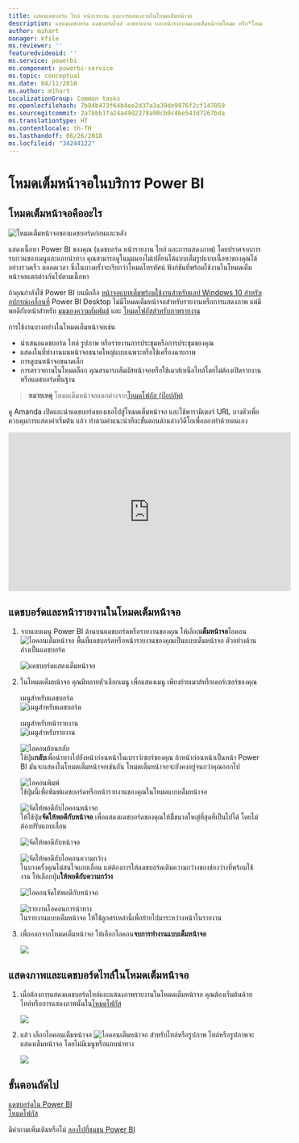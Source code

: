```yaml
---
title: แสดงแดชบอร์ด ไทล์ หน้ารายงาน และการแสดงภาพในโหมดเต็มหน้าจอ
description: แสดงแดชบอร์ด แดชบอร์ดไทล์่ ภาพรายงาน และหน้ารายงานแบบเต็มหน้าจอโหมด หรือ*โหมดโทรทัศน์*
author: mihart
manager: kfile
ms.reviewer: ''
featuredvideoid: ''
ms.service: powerbi
ms.component: powerbi-service
ms.topic: conceptual
ms.date: 04/11/2018
ms.author: mihart
LocalizationGroup: Common tasks
ms.openlocfilehash: 7b84b473f64b4ee2d37a3a39de9976f2cf147059
ms.sourcegitcommit: 2a7bbb1fa24a49d2278a90cb0c4be543d7267bda
ms.translationtype: HT
ms.contentlocale: th-TH
ms.lasthandoff: 06/26/2018
ms.locfileid: "34244122"
---
```

# <a name="full-screen-mode-in-power-bi-service"></a>โหมดเต็มหน้าจอในบริการ Power BI
## <a name="what-is-full-screen-mode"></a>โหมดเต็มหน้าจอคืออะไร
![โหมดเต็มหน้าจอของแดชบอร์ดก่อนและหลัง](media/service-fullscreen-mode/power-bi-full-screen-comparison.png)

แสดงเนื้อหา Power BI ของคุณ (แดชบอร์ด หน้ารายงาน ไทล์ และการแสดงภาพ) โดยปราศจากการรบกวนของเมนูและแถบนำทาง  คุณสามารถดูในมุมมองไม่เปลี่ยนได้แบบเต็มรูปแบบเนื้อหาของคุณได้อย่างรวดเร็ว ตลอดเวลา ซึ่งในบางครั้งจะเรียกว่าโหมดโทรทัศน์ ฟังก์ชันที่พร้อมใช้งานในโหมดเต็มหน้าจอแตกต่างกันไปตามเนื้อหา 

ถ้าคุณกำลังใช้ Power BI บนมือถือ [หน้าจอแบบเต็มพร้อมใช้งานสำหรับแอป Windows 10 สำหรับอุปกรณ์เคลื่อนที่](mobile-windows-10-app-presentation-mode.md) Power BI Desktop ไม่มีโหมดเต็มหน้าจอสำหรับรายงานหรือการแสดงภาพ แต่มีพอดีกับหน้าสำหรับ [มุมมองความสัมพันธ์](desktop-report-view.md) และ [โหมดโฟกัสสำหรับภาพรายงาน](service-focus-mode.md)

 

การใช้งานบางอย่างในโหมดเต็มหน้าจอเช่น

* นำเสนอแดชบอร์ด ไทล์ รูปภาพ หรือรายงานการประชุมหรือการประชุมของคุณ
* แสดงในที่ทำงานบนหน้าจอขนาดใหญ่แบบเฉพาะหรือใช้เครื่องฉายภาพ
* การดูบนหน้าจอขนาดเล็ก
* การตรวจทานในโหมดล็อก คุณสามารถสัมผัสหน้าจอหรือใช้เมาส์เหนือไทล์โดยไม่ต้องเปิดรายงานหรือแดชบอร์ดพื้นฐาน

> **หมายเหตุ** โหมดเต็มหน้าจอแตกต่างจาก[โหมดโฟกัส (ป๊อปอัพ)](service-focus-mode.md)
> 
> 

ดู Amanda เปิดและนำแดชบอร์ดของเธอไปสู่โหมดเต็มหน้าจอ และใช้พารามิเตอร์ URL บางตัวเพื่อควบคุมการแสดงค่าเริ่มต้น แล้ว ทำตามคำแนะนำทีละขั้นตอนด้านล่างวิดีโอเพื่อลองทำด้วยตนเอง

<iframe width="560" height="315" src="https://www.youtube.com/embed/c31gZkyvC54" frameborder="0" allowfullscreen></iframe>

## <a name="dashboards-and-report-pages-in-full-screen-mode"></a>แดชบอร์ดและหน้ารายงานในโหมดเต็มหน้าจอ
1. จากแถบเมนู Power BI ด้านบนแดชบอร์ดหรือรายงานของคุณ ให้เลือก**เต็มหน้าจอ**ไอคอน![ไอคอนเต็มหน้าจอ](media/service-fullscreen-mode/power-bi-full-screen-icon.png) พื้นที่แดชบอร์ดหรือหน้ารายงานของคุณเป็นแบบเต็มหน้าจอ ตัวอย่างด้านล่างเป็นแดชบอร์ด
   
      ![แดชบอร์ดแสดงเต็มหน้าจอ](media/service-fullscreen-mode/power-bi-dash-full-screen.png)
2. ในโหมดเต็มหน้าจอ คุณมีหลายตัวเลือกเมนู  เพื่อแสดงเมนู เพียงย้ายเมาส์หรือเคอร์เซอร์ของคุณ 
   
     เมนูสำหรับแดชบอร์ด    
     ![เมนูสำหรับแดชบอร์ด](media/service-fullscreen-mode/power-bi-full-screen-menu-dashboard.png)    
   
     เมนูสำหรับหน้ารายงาน    
    ![เมนูสำหรับรายงาน](media/service-fullscreen-mode/power-bi-report-menu.png)    
   
    ![ไอคอนย้อนกลับ](media/service-fullscreen-mode/power-bi-back-icon.png)    
    ใช้ปุ่ม**กลับ**เพื่อนำทางไปยังหน้าก่อนหน้าในเบราว์เซอร์ของคุณ ถ้าหน้าก่อนหน้าเป็นหน้า Power BI มันจะแสดงในโหมดเต็มหน้าจอเช่นกัน  โหมดเต็มหน้าจอจะยังคงอยู่จนกว่าคุณออกไป
   
    ![ไอคอนพิมพ์](media/service-fullscreen-mode/power-bi-print-icon.png)    
    ใช้ปุ่มนี้เพื่อพิมพ์แดชบอร์ดหรือหน้ารายงานของคุณในโหมดแบบเต็มหน้าจอ 
   
    ![จัดให้พอดีกับไอคอนหน้าจอ](media/service-fullscreen-mode/power-bi-fit-to-width.png)    
    ให้ใช้ปุ่ม**จัดให้พอดีกับหน้าจอ** เพื่อแสดงแดชบอร์ดของคุณให้มีี่ขนาดใหญ่ที่สุดที่เป็นไปได้ โดยไม่ต้องปรับแถบเลื่อน     
   
    ![จัดให้พอดีกับหน้าจอ](media/service-fullscreen-mode/power-bi-fit-screen.png)
   
    ![จัดให้พอดีกับไอคอนความกว้าง](media/service-fullscreen-mode/power-bi-fit-width.png)       
    ในบางครั้งคุณไม่สนใจแถบเลื่อน แต่ต้องการให้แดชบอร์ดเติมความกว้างของช่องว่างที่พร้อมใช้งาน ให้เลือกปุ่ม**ให้พอดีกับความกว้าง**    
   
    ![ไอคอนจัดให้พอดีกับหน้าจอ](media/service-fullscreen-mode/power-bi-fit-to-width-new.png)
   
    ![รายงานไอคอนการนำทาง](media/service-fullscreen-mode/power-bi-report-nav2.png)       
    ในรายงานแบบเต็มหน้าจอ ให้ใช้ลูกศรเหล่านี้เพื่อย้ายไปมาระหว่างหน้าในรายงาน    
3. เพื่อออกจากโหมดเต็มหน้าจอ ให้เลือกไอคอน**จบการทำงานแบบเต็มหน้าจอ**
   
      ![](media/service-fullscreen-mode/exit-fullscreen-new.png)

## <a name="visualizations-and-dashboard-tiles-in-full-screen-mode"></a>แสดงภาพและแดชบอร์ดไทล์ในโหมดเต็มหน้าจอ
1. เมื่อต้องการแสดงแดชบอร์ดไทล์และแสดงภาพรายงานในโหมดเต็มหน้าจอ คุณต้องเริ่มต้นด้วยไทล์หรือการแสดงภาพนั้นใน[โหมดโฟกัส](service-focus-mode.md) 
   
    ![](media/service-fullscreen-mode/power-bi-focus3.png)
2. แล้ว เลือกไอคอนเต็มหน้าจอ ![ไอคอนเต็มหน้าจอ](media/service-fullscreen-mode/power-bi-full-screen-icon.png)  สำหรับไทล์หรือรูปภาพ ไทล์หรือรูปภาพจะแสดงเต็มหน้าจอ โดยไม่มีเมนูหรือแถบนำทาง
   
    ![](media/service-fullscreen-mode/power-bi-fullscreen.png)

## <a name="next-steps"></a>ขั้นตอนถัดไป
[แดชบอร์ดใน Power BI](service-dashboards.md)  
[โหมดโฟกัส](service-focus-mode.md)    

มีคำถามเพิ่มเติมหรือไม่ [ลองไปที่ชุมชน Power BI](http://community.powerbi.com/)

